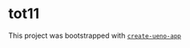 # tot11

This project was bootstrapped with [`create-ueno-app`](https://github.com/ueno-llc/create-ueno-app)